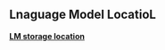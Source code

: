 ## Lnaguage Model LocatioL
**[LM storage location](https://github.com/firobeid/Language-Models-Research/tree/main/ByteLevelLanguageModelDevelopment)**